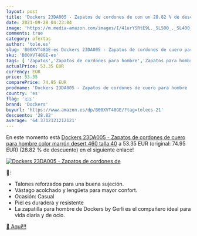 ```yaml
---
layout: post
title: 'Dockers 23DA005 - Zapatos de cordones de con un 28.82 % de descuento'
date: 2021-09-28 04:23:04
image: 'https://m.media-amazon.com/images/I/41urYSRtE9L._SL500_._SL400_.jpg'
comments: true
category: ofertas
author: 'tole.es'
slug: 'B00XVT48GE-es Dockers 23DA005 - Zapatos de cordones de cuero para hombre...'
sku: 'B00XVT48GE-es'
tags: [ 'Zapatos','Zapatos de cordones para hombre','Zapatos para hombre','Zapatos y complementos','dockers','zapatos', ]
actualPrice: 53.35 EUR
currency: EUR
price: 53.35
comparePrice: 74.95 EUR
prodname: 'Dockers 23DA005 - Zapatos de cordones de cuero para hombre  color marrón  desert 460   talla 40'
country: 'es'
flag: '🇪🇸'
brand: 'Dockers'
buyurl: 'https://www.amazon.es/dp/B00XVT48GE/?tag=tolees-21'
descuento: '28.82'
average: '64.3712121212121'
---
```


En este momento está [Dockers 23DA005 - Zapatos de cordones de cuero para hombre  color marrón  desert 460   talla 40](https://www.amazon.es/dp/B00XVT48GE/?tag=tolees-21) a 53.35 EUR (original: 74.95 EUR) (28.82 %  de descuento) en el siguiente enlace!

[![Dockers 23DA005 - Zapatos de cordones de](https://m.media-amazon.com/images/I/41urYSRtE9L._SL500_._SL400_.jpg)](https://www.amazon.es/dp/B00XVT48GE/?tag=tolees-21)

🔎:

- Talones reforzados para una buena sujeción.
- Vástago acolchado y lengüeta para mayor confort.
- Ocasión: Casual
- Piel es duradera y resistente
- La zapatilla para hombre de Dockers by Gerli es el compañero ideal para vida diaria y de ocio.

[🛒 Aquí!!!](https://www.amazon.es/dp/B00XVT48GE/?tag=tolees-21)
